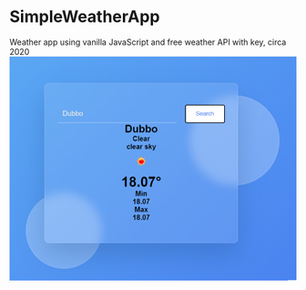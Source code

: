 # SimpleWeatherApp
Weather app using vanilla JavaScript and free weather API with key, circa 2020
<br>
![Weather](/Untitled.png?raw=true "Simple Weather API")

